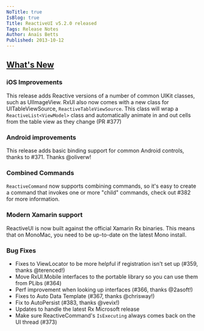 ```yaml
---
NoTitle: true
IsBlog: true
Title: ReactiveUI v5.2.0 released
Tags: Release Notes
Author: Anaïs Betts
Published: 2013-10-12
---
```


## [What's New](https://github.com/reactiveui/ReactiveUI/compare/5.1.2...5.2.0)

### iOS Improvements

This release adds Reactive versions of a number of common UIKit classes, such as UIImageView. RxUI also now comes with a new class for UITableViewSource, `ReactiveTableViewSource`. This class will wrap a `ReactiveList<ViewModel>` class and automatically animate in and out cells from the table view as they change (PR #377)

### Android improvements

This release adds basic binding support for common Android controls, thanks to #371. Thanks @oliverw!

### Combined Commands

`ReactiveCommand` now supports combining commands, so it's easy to create a command that invokes one or more "child" commands, check out #382 for more information.

### Modern Xamarin support

ReactiveUI is now built against the official Xamarin Rx binaries. This means that on MonoMac, you need to be up-to-date on the latest Mono install. 

### Bug Fixes
- Fixes to ViewLocator to be more helpful if registration isn't set up (#359, thanks @terenced!)
- Move RxUI.Mobile interfaces to the portable library so you can use them from PLibs (#364)
- Perf improvement when looking up interfaces (#366, thanks @2asoft!)
- Fixes to Auto Data Template (#367, thanks @chrisway!)
- Fix to AutoPersist (#383, thanks @vevix!)
- Updates to handle the latest Rx Microsoft release 
- Make sure ReactiveCommand's `IsExecuting` always comes back on the UI thread (#373)
